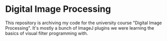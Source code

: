 # Digital Image Processing

This repository is archiving my code for the university course "Digital Image Processing". It's mostly a bunch of ImageJ plugins we were learning the basics of visual filter programming with.
